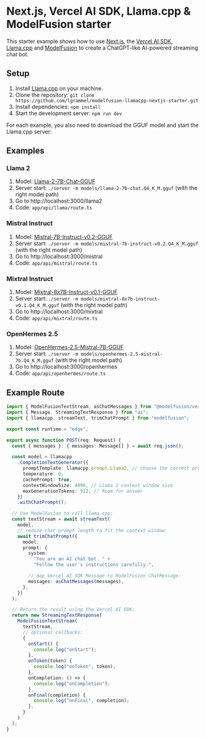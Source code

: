 # Next.js, Vercel AI SDK, Llama.cpp & ModelFusion starter

This starter example shows how to use [Next.js](https://nextjs.org/), the [Vercel AI SDK](https://sdk.vercel.ai/docs), [Llama.cpp](https://github.com/ggerganov/llama.cpp) and [ModelFusion](https://modelfusion.dev) to create a ChatGPT-like AI-powered streaming chat bot.

## Setup

1. Install [Llama.cpp](https://github.com/ggerganov/llama.cpp) on your machine.
2. Clone the repository: `git clone https://github.com/lgrammel/modelfusion-llamacpp-nextjs-starter.git`
3. Install dependencies: `npm install`
4. Start the development server: `npm run dev`

For each example, you also need to download the GGUF model and start the Llama.cpp server:

## Examples

### Llama 2

1. Model: [Llama-2-7B-Chat-GGUF](https://huggingface.co/TheBloke/Llama-2-7B-Chat-GGUF)
2. Server start: `./server -m models/llama-2-7b-chat.Q4_K_M.gguf` (with the right model path)
3. Go to http://localhost:3000/llama2
4. Code: `app/api/llama/route.ts`

### Mistral Instruct

1. Model: [Mistral-7B-Instruct-v0.2-GGUF](https://huggingface.co/TheBloke/Mistral-7B-Instruct-v0.2-GGUF)
1. Server start: `./server -m models/mistral-7b-instruct-v0.2.Q4_K_M.gguf` (with the right model path)
1. Go to http://localhost:3000/mistral
1. Code: `app/api/mistral/route.ts`

### Mixtral Instruct

1. Model: [Mixtral-8x7B-Instruct-v0.1-GGUF](https://huggingface.co/TheBloke/Mixtral-8x7B-Instruct-v0.1-GGUF)
1. Server start: `./server -m models/mixtral-8x7b-instruct-v0.1.Q4_K_M.gguf` (with the right model path)
1. Go to http://localhost:3000/mixtral
1. Code: `app/api/mixtral/route.ts`

### OpenHermes 2.5

1. Model: [OpenHermes-2.5-Mistral-7B-GGUF](https://huggingface.co/TheBloke/OpenHermes-2.5-Mistral-7B-GGUF)
1. Server start: `./server -m models/openhermes-2.5-mistral-7b.Q4_K_M.gguf` (with the right model path)
1. Go to http://localhost:3000/openhermes
1. Code: `app/api/openhermes/route.ts`

## Example Route

```ts
import { ModelFusionTextStream, asChatMessages } from "@modelfusion/vercel-ai";
import { Message, StreamingTextResponse } from "ai";
import { llamacpp, streamText, trimChatPrompt } from "modelfusion";

export const runtime = "edge";

export async function POST(req: Request) {
  const { messages }: { messages: Message[] } = await req.json();

  const model = llamacpp
    .CompletionTextGenerator({
      promptTemplate: llamacpp.prompt.Llama2, // choose the correct prompt template
      temperature: 0,
      cachePrompt: true,
      contextWindowSize: 4096, // Llama 2 context window size
      maxGenerationTokens: 512, // Room for answer
    })
    .withChatPrompt();

  // Use ModelFusion to call llama.cpp:
  const textStream = await streamText(
    model,
    // reduce chat prompt length to fit the context window:
    await trimChatPrompt({
      model,
      prompt: {
        system:
          "You are an AI chat bot. " +
          "Follow the user's instructions carefully.",

        // map Vercel AI SDK Message to ModelFusion ChatMessage:
        messages: asChatMessages(messages),
      },
    })
  );

  // Return the result using the Vercel AI SDK:
  return new StreamingTextResponse(
    ModelFusionTextStream(
      textStream,
      // optional callbacks:
      {
        onStart() {
          console.log("onStart");
        },
        onToken(token) {
          console.log("onToken", token);
        },
        onCompletion: () => {
          console.log("onCompletion");
        },
        onFinal(completion) {
          console.log("onFinal", completion);
        },
      }
    )
  );
}
```
